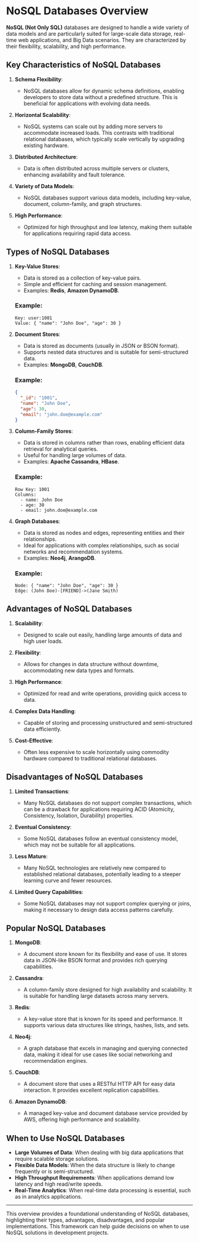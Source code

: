 # **NoSQL Databases Overview**

**NoSQL (Not Only SQL)** databases are designed to handle a wide variety of data models and are particularly suited for large-scale data storage, real-time web applications, and Big Data scenarios. They are characterized by their flexibility, scalability, and high performance.

## **Key Characteristics of NoSQL Databases**

1. **Schema Flexibility**: 
   - NoSQL databases allow for dynamic schema definitions, enabling developers to store data without a predefined structure. This is beneficial for applications with evolving data needs.

2. **Horizontal Scalability**: 
   - NoSQL systems can scale out by adding more servers to accommodate increased loads. This contrasts with traditional relational databases, which typically scale vertically by upgrading existing hardware.

3. **Distributed Architecture**: 
   - Data is often distributed across multiple servers or clusters, enhancing availability and fault tolerance.

4. **Variety of Data Models**: 
   - NoSQL databases support various data models, including key-value, document, column-family, and graph structures.

5. **High Performance**: 
   - Optimized for high throughput and low latency, making them suitable for applications requiring rapid data access.

## **Types of NoSQL Databases**

1. **Key-Value Stores**:
   - Data is stored as a collection of key-value pairs.
   - Simple and efficient for caching and session management.
   - Examples: **Redis**, **Amazon DynamoDB**.

   ### **Example**:
   ```plaintext
   Key: user:1001
   Value: { "name": "John Doe", "age": 30 }
   ```

2. **Document Stores**:
   - Data is stored as documents (usually in JSON or BSON format).
   - Supports nested data structures and is suitable for semi-structured data.
   - Examples: **MongoDB**, **CouchDB**.

   ### **Example**:
   ```json
   {
     "_id": "1001",
     "name": "John Doe",
     "age": 30,
     "email": "john.doe@example.com"
   }
   ```

3. **Column-Family Stores**:
   - Data is stored in columns rather than rows, enabling efficient data retrieval for analytical queries.
   - Useful for handling large volumes of data.
   - Examples: **Apache Cassandra**, **HBase**.

   ### **Example**:
   ```plaintext
   Row Key: 1001
   Columns: 
     - name: John Doe
     - age: 30
     - email: john.doe@example.com
   ```

4. **Graph Databases**:
   - Data is stored as nodes and edges, representing entities and their relationships.
   - Ideal for applications with complex relationships, such as social networks and recommendation systems.
   - Examples: **Neo4j**, **ArangoDB**.

   ### **Example**:
   ```plaintext
   Node: { "name": "John Doe", "age": 30 }
   Edge: (John Doe)-[FRIEND]->(Jane Smith)
   ```

## **Advantages of NoSQL Databases**

1. **Scalability**: 
   - Designed to scale out easily, handling large amounts of data and high user loads.

2. **Flexibility**: 
   - Allows for changes in data structure without downtime, accommodating new data types and formats.

3. **High Performance**: 
   - Optimized for read and write operations, providing quick access to data.

4. **Complex Data Handling**: 
   - Capable of storing and processing unstructured and semi-structured data efficiently.

5. **Cost-Effective**: 
   - Often less expensive to scale horizontally using commodity hardware compared to traditional relational databases.

## **Disadvantages of NoSQL Databases**

1. **Limited Transactions**: 
   - Many NoSQL databases do not support complex transactions, which can be a drawback for applications requiring ACID (Atomicity, Consistency, Isolation, Durability) properties.

2. **Eventual Consistency**: 
   - Some NoSQL databases follow an eventual consistency model, which may not be suitable for all applications.

3. **Less Mature**: 
   - Many NoSQL technologies are relatively new compared to established relational databases, potentially leading to a steeper learning curve and fewer resources.

4. **Limited Query Capabilities**: 
   - Some NoSQL databases may not support complex querying or joins, making it necessary to design data access patterns carefully.

## **Popular NoSQL Databases**

1. **MongoDB**:
   - A document store known for its flexibility and ease of use. It stores data in JSON-like BSON format and provides rich querying capabilities.

2. **Cassandra**:
   - A column-family store designed for high availability and scalability. It is suitable for handling large datasets across many servers.

3. **Redis**:
   - A key-value store that is known for its speed and performance. It supports various data structures like strings, hashes, lists, and sets.

4. **Neo4j**:
   - A graph database that excels in managing and querying connected data, making it ideal for use cases like social networking and recommendation engines.

5. **CouchDB**:
   - A document store that uses a RESTful HTTP API for easy data interaction. It provides excellent replication capabilities.

6. **Amazon DynamoDB**:
   - A managed key-value and document database service provided by AWS, offering high performance and scalability.

## **When to Use NoSQL Databases**

- **Large Volumes of Data**: When dealing with big data applications that require scalable storage solutions.
- **Flexible Data Models**: When the data structure is likely to change frequently or is semi-structured.
- **High Throughput Requirements**: When applications demand low latency and high read/write speeds.
- **Real-Time Analytics**: When real-time data processing is essential, such as in analytics applications.

---

This overview provides a foundational understanding of NoSQL databases, highlighting their types, advantages, disadvantages, and popular implementations. This framework can help guide decisions on when to use NoSQL solutions in development projects.
